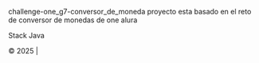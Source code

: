 challenge-one_g7-conversor_de_moneda
proyecto esta basado en el reto de conversor de monedas de one alura

Stack
Java

©️ 2025 |
